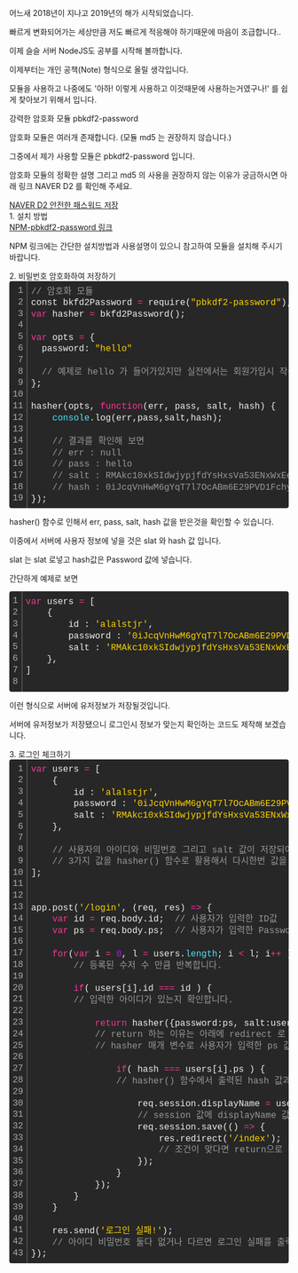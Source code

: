 <div class="box">
  <p>어느새 2018년이 지나고 2019년의 해가 시작되었습니다.</p>
  <p>빠르게 변화되어가는 세상만큼 저도 빠르게 적응해야 하기때문에 마음이 조급합니다..</p>
  <p>이제 슬슬 서버 NodeJS도 공부를 시작해 볼까합니다.</p>
  <p>이제부터는 개인 공책(Note) 형식으로 올릴 생각입니다.</p>
  <p>모듈을 사용하고 나중에도 '아하! 이렇게 사용하고 이것때문에 사용하는거였구나!' 를 쉽게 찾아보기 위해서 입니다.</p>
</div>

<div class="box">
  <div class="small-title">강력한 암호화 모듈 pbkdf2-password</div>
  <p>암호화 모듈은 여러개 존재합니다. (모듈 md5 는 권장하지 않습니다.)</p>
  <p>그중에서 제가 사용할 모듈은 pbkdf2-password 입니다.</p>
  <p>암호화 모듈의 정확한 설명 그리고 md5 의 사용을 권장하지 않는 이유가 궁금하시면 아래 링크 NAVER D2 를 확인해 주세요.</p>
  <div class="pro-txt">
    <a href="https://d2.naver.com/helloworld/318732" target="_balnk">NAVER D2 안전한 패스워드 저장</a>
  </div>
</div>

<div class="box">
  <div class="small-title">1. 설치 방법</div>
  <div class="pro-txt">
    <a href="https://www.npmjs.com/package/pbkdf2-password" target="_balnk">NPM-pbkdf2-password 링크</a>
  </div>
  <p>NPM 링크에는 간단한 설치방법과 사용설명이 있으니 참고하여 모듈을 설치해 주시기 바랍니다.</p>
</div>

<div class="box">
  <div class="small-title">2. 비밀번호 암호화하여 저장하기</div>
  <div class="colorscripter-code" style="color:#f0f0f0; font-family:Consolas, 'Liberation Mono', Menlo, Courier, monospace !important; position:relative !important; overflow:auto"><table class="colorscripter-code-table" style="margin:0; padding:0; border:none; background-color:#272727; border-radius:4px;" cellspacing="0" cellpadding="0"><tr><td style="padding:6px; border-right:2px solid #4f4f4f"><div style="margin:0; padding:0; word-break:normal; text-align:right; color:#aaa; font-family:Consolas, 'Liberation Mono', Menlo, Courier, monospace !important; line-height:130%"><div style="line-height:130%">1</div><div style="line-height:130%">2</div><div style="line-height:130%">3</div><div style="line-height:130%">4</div><div style="line-height:130%">5</div><div style="line-height:130%">6</div><div style="line-height:130%">7</div><div style="line-height:130%">8</div><div style="line-height:130%">9</div><div style="line-height:130%">10</div><div style="line-height:130%">11</div><div style="line-height:130%">12</div><div style="line-height:130%">13</div><div style="line-height:130%">14</div><div style="line-height:130%">15</div><div style="line-height:130%">16</div><div style="line-height:130%">17</div><div style="line-height:130%">18</div><div style="line-height:130%">19</div></div></td><td style="padding:6px 0"><div style="margin:0; padding:0; color:#f0f0f0; font-family:Consolas, 'Liberation Mono', Menlo, Courier, monospace !important; line-height:130%"><div style="padding:0 6px; white-space:pre; line-height:130%"><span style="color:#999999">//&nbsp;암호화&nbsp;모듈</span></div><div style="padding:0 6px; white-space:pre; line-height:130%">const&nbsp;bkfd2Password&nbsp;<span style="color:#0086b3"></span><span style="color:#ff3399">=</span>&nbsp;require(<span style="color:#ffd500">"pbkdf2-password"</span>);</div><div style="padding:0 6px; white-space:pre; line-height:130%"><span style="color:#ff3399">var</span>&nbsp;hasher&nbsp;<span style="color:#0086b3"></span><span style="color:#ff3399">=</span>&nbsp;bkfd2Password();</div><div style="padding:0 6px; white-space:pre; line-height:130%">&nbsp;</div><div style="padding:0 6px; white-space:pre; line-height:130%"><span style="color:#ff3399">var</span>&nbsp;opts&nbsp;<span style="color:#0086b3"></span><span style="color:#ff3399">=</span>&nbsp;{</div><div style="padding:0 6px; white-space:pre; line-height:130%">&nbsp;&nbsp;password:&nbsp;<span style="color:#ffd500">"hello"</span></div><div style="padding:0 6px; white-space:pre; line-height:130%">&nbsp;</div><div style="padding:0 6px; white-space:pre; line-height:130%">&nbsp;&nbsp;<span style="color:#999999">//&nbsp;예제로&nbsp;hello&nbsp;가&nbsp;들어가있지만&nbsp;실전에서는&nbsp;회원가입시&nbsp;작성한&nbsp;비밀번호가&nbsp;들어갑니다.</span></div><div style="padding:0 6px; white-space:pre; line-height:130%">};</div><div style="padding:0 6px; white-space:pre; line-height:130%">&nbsp;</div><div style="padding:0 6px; white-space:pre; line-height:130%">hasher(opts,&nbsp;<span style="color:#ff3399">function</span>(err,&nbsp;pass,&nbsp;salt,&nbsp;hash)&nbsp;{</div><div style="padding:0 6px; white-space:pre; line-height:130%">&nbsp;&nbsp;&nbsp;&nbsp;<span style="color:#4be6fa">console</span>.log(err,pass,salt,hash);</div><div style="padding:0 6px; white-space:pre; line-height:130%">&nbsp;&nbsp;&nbsp;&nbsp;</div><div style="padding:0 6px; white-space:pre; line-height:130%">&nbsp;&nbsp;&nbsp;&nbsp;<span style="color:#999999">//&nbsp;결과를&nbsp;확인해&nbsp;보면</span></div><div style="padding:0 6px; white-space:pre; line-height:130%">&nbsp;&nbsp;&nbsp;&nbsp;<span style="color:#999999">//&nbsp;err&nbsp;:&nbsp;null</span></div><div style="padding:0 6px; white-space:pre; line-height:130%">&nbsp;&nbsp;&nbsp;&nbsp;<span style="color:#999999">//&nbsp;pass&nbsp;:&nbsp;hello</span></div><div style="padding:0 6px; white-space:pre; line-height:130%">&nbsp;&nbsp;&nbsp;&nbsp;<span style="color:#999999">//&nbsp;salt&nbsp;:&nbsp;RMAkc10xkSIdwjypjfdYsHxsVa53ENxWxEenJF0upbq8CIYLOvNC6pPo0xq+cJsWNqX9eixWFvgS8+9wFBCLsQ==</span></div><div style="padding:0 6px; white-space:pre; line-height:130%">&nbsp;&nbsp;&nbsp;&nbsp;<span style="color:#999999">//&nbsp;hash&nbsp;:&nbsp;0iJcqVnHwM6gYqT7l7OcABm6E29PVD1FchyPq+2co4Z8t1zQRj3RCE9qKA6yWvcLjERc3xBuJq6MpyAEwgvhacrKjylnhoU7+E0gAFj2ahVfzUeWUr3CQRK8SVur3kBkcHO/HkD58cx8mLGf+rFeSLhSqmSHZ5Gdick93WzXUaI=</span></div><div style="padding:0 6px; white-space:pre; line-height:130%">});</div></div><div style="text-align:right; margin-top:-13px; margin-right:5px; font-size:9px; font-style:italic"><a href="http://colorscripter.com/info#e" target="_blank" style="color:#4f4f4f; text-decoration:none">Colored by Color Scripter</a></div></td><td style="vertical-align:bottom; padding:0 2px 4px 0"><a href="http://colorscripter.com/info#e" target="_blank" style="text-decoration:none; color:white"><span style="font-size:9px; word-break:normal; background-color:#4f4f4f; color:white; border-radius:10px; padding:1px">cs</span></a></td></tr></table></div>
  
  <p>hasher() 함수로 인해서 err, pass, salt, hash 값을 받은것을 확인할 수 있습니다.</p>
  <p>이중에서 서버에 사용자 정보에 넣을 것은 slat 와 hash 값 입니다.</p>
  <p>slat 는 slat 로넣고 hash값은 Password 값에 넣습니다.</p>
  <p>간단하게 예제로 보면</p>
  <div class="colorscripter-code" style="color:#f0f0f0; font-family:Consolas, 'Liberation Mono', Menlo, Courier, monospace !important; position:relative !important; overflow:auto"><table class="colorscripter-code-table" style="margin:0; padding:0; border:none; background-color:#272727; border-radius:4px;" cellspacing="0" cellpadding="0"><tr><td style="padding:6px; border-right:2px solid #4f4f4f"><div style="margin:0; padding:0; word-break:normal; text-align:right; color:#aaa; font-family:Consolas, 'Liberation Mono', Menlo, Courier, monospace !important; line-height:130%"><div style="line-height:130%">1</div><div style="line-height:130%">2</div><div style="line-height:130%">3</div><div style="line-height:130%">4</div><div style="line-height:130%">5</div><div style="line-height:130%">6</div><div style="line-height:130%">7</div><div style="line-height:130%">8</div></div></td><td style="padding:6px 0"><div style="margin:0; padding:0; color:#f0f0f0; font-family:Consolas, 'Liberation Mono', Menlo, Courier, monospace !important; line-height:130%"><div style="padding:0 6px; white-space:pre; line-height:130%"><span style="color:#ff3399">var</span>&nbsp;users&nbsp;<span style="color:#0086b3"></span><span style="color:#ff3399">=</span>&nbsp;[</div><div style="padding:0 6px; white-space:pre; line-height:130%">&nbsp;&nbsp;&nbsp;&nbsp;{</div><div style="padding:0 6px; white-space:pre; line-height:130%">&nbsp;&nbsp;&nbsp;&nbsp;&nbsp;&nbsp;&nbsp;&nbsp;id&nbsp;:&nbsp;<span style="color:#ffd500">'alalstjr'</span>,</div><div style="padding:0 6px; white-space:pre; line-height:130%">&nbsp;&nbsp;&nbsp;&nbsp;&nbsp;&nbsp;&nbsp;&nbsp;password&nbsp;:&nbsp;<span style="color:#ffd500">'0iJcqVnHwM6gYqT7l7OcABm6E29PVD1FchyPq+2co4Z8t1zQRj3RCE9qKA6yWvcLjERc3xBuJq6MpyAEwgvhacrKjylnhoU7+E0gAFj2ahVfzUeWUr3CQRK8SVur3kBkcHO/HkD58cx8mLGf+rFeSLhSqmSHZ5Gdick93WzXUaI='</span>,</div><div style="padding:0 6px; white-space:pre; line-height:130%">&nbsp;&nbsp;&nbsp;&nbsp;&nbsp;&nbsp;&nbsp;&nbsp;salt&nbsp;:&nbsp;<span style="color:#ffd500">'RMAkc10xkSIdwjypjfdYsHxsVa53ENxWxEenJF0upbq8CIYLOvNC6pPo0xq+cJsWNqX9eixWFvgS8+9wFBCLsQ=='</span>,</div><div style="padding:0 6px; white-space:pre; line-height:130%">&nbsp;&nbsp;&nbsp;&nbsp;},</div><div style="padding:0 6px; white-space:pre; line-height:130%">]</div><div style="padding:0 6px; white-space:pre; line-height:130%">&nbsp;</div></div><div style="text-align:right; margin-top:-13px; margin-right:5px; font-size:9px; font-style:italic"><a href="http://colorscripter.com/info#e" target="_blank" style="color:#4f4f4f; text-decoration:none">Colored by Color Scripter</a></div></td><td style="vertical-align:bottom; padding:0 2px 4px 0"><a href="http://colorscripter.com/info#e" target="_blank" style="text-decoration:none; color:white"><span style="font-size:9px; word-break:normal; background-color:#4f4f4f; color:white; border-radius:10px; padding:1px">cs</span></a></td></tr></table></div>
  <p>이런 형식으로 서버에 유저정보가 저장될것입니다.</p>
  <p>서버에 유저정보가 저장됐으니 로그인시 정보가 맞는지 확인하는 코드도 제작해 보겠습니다.</p>
</div>

<div class="box">
  <div class="small-title">3. 로그인 체크하기</div>
<div class="colorscripter-code" style="color:#f0f0f0; font-family:Consolas, 'Liberation Mono', Menlo, Courier, monospace !important; position:relative !important; overflow:auto"><table class="colorscripter-code-table" style="margin:0; padding:0; border:none; background-color:#272727; border-radius:4px;" cellspacing="0" cellpadding="0"><tr><td style="padding:6px; border-right:2px solid #4f4f4f"><div style="margin:0; padding:0; word-break:normal; text-align:right; color:#aaa; font-family:Consolas, 'Liberation Mono', Menlo, Courier, monospace !important; line-height:130%"><div style="line-height:130%">1</div><div style="line-height:130%">2</div><div style="line-height:130%">3</div><div style="line-height:130%">4</div><div style="line-height:130%">5</div><div style="line-height:130%">6</div><div style="line-height:130%">7</div><div style="line-height:130%">8</div><div style="line-height:130%">9</div><div style="line-height:130%">10</div><div style="line-height:130%">11</div><div style="line-height:130%">12</div><div style="line-height:130%">13</div><div style="line-height:130%">14</div><div style="line-height:130%">15</div><div style="line-height:130%">16</div><div style="line-height:130%">17</div><div style="line-height:130%">18</div><div style="line-height:130%">19</div><div style="line-height:130%">20</div><div style="line-height:130%">21</div><div style="line-height:130%">22</div><div style="line-height:130%">23</div><div style="line-height:130%">24</div><div style="line-height:130%">25</div><div style="line-height:130%">26</div><div style="line-height:130%">27</div><div style="line-height:130%">28</div><div style="line-height:130%">29</div><div style="line-height:130%">30</div><div style="line-height:130%">31</div><div style="line-height:130%">32</div><div style="line-height:130%">33</div><div style="line-height:130%">34</div><div style="line-height:130%">35</div><div style="line-height:130%">36</div><div style="line-height:130%">37</div><div style="line-height:130%">38</div><div style="line-height:130%">39</div><div style="line-height:130%">40</div><div style="line-height:130%">41</div><div style="line-height:130%">42</div><div style="line-height:130%">43</div></div></td><td style="padding:6px 0"><div style="margin:0; padding:0; color:#f0f0f0; font-family:Consolas, 'Liberation Mono', Menlo, Courier, monospace !important; line-height:130%"><div style="padding:0 6px; white-space:pre; line-height:130%"><span style="color:#ff3399">var</span>&nbsp;users&nbsp;<span style="color:#0086b3"></span><span style="color:#ff3399">=</span>&nbsp;[</div><div style="padding:0 6px; white-space:pre; line-height:130%">&nbsp;&nbsp;&nbsp;&nbsp;{</div><div style="padding:0 6px; white-space:pre; line-height:130%">&nbsp;&nbsp;&nbsp;&nbsp;&nbsp;&nbsp;&nbsp;&nbsp;id&nbsp;:&nbsp;<span style="color:#ffd500">'alalstjr'</span>,</div><div style="padding:0 6px; white-space:pre; line-height:130%">&nbsp;&nbsp;&nbsp;&nbsp;&nbsp;&nbsp;&nbsp;&nbsp;password&nbsp;:&nbsp;<span style="color:#ffd500">'0iJcqVnHwM6gYqT7l7OcABm6E29PVD1FchyPq+2co4Z8t1zQRj3RCE9qKA6yWvcLjERc3xBuJq6MpyAEwgvhacrKjylnhoU7+E0gAFj2ahVfzUeWUr3CQRK8SVur3kBkcHO/HkD58cx8mLGf+rFeSLhSqmSHZ5Gdick93WzXUaI='</span>,</div><div style="padding:0 6px; white-space:pre; line-height:130%">&nbsp;&nbsp;&nbsp;&nbsp;&nbsp;&nbsp;&nbsp;&nbsp;salt&nbsp;:&nbsp;<span style="color:#ffd500">'RMAkc10xkSIdwjypjfdYsHxsVa53ENxWxEenJF0upbq8CIYLOvNC6pPo0xq+cJsWNqX9eixWFvgS8+9wFBCLsQ=='</span>,</div><div style="padding:0 6px; white-space:pre; line-height:130%">&nbsp;&nbsp;&nbsp;&nbsp;},</div><div style="padding:0 6px; white-space:pre; line-height:130%">&nbsp;</div><div style="padding:0 6px; white-space:pre; line-height:130%">&nbsp;&nbsp;&nbsp;&nbsp;<span style="color:#999999">//&nbsp;사용자의&nbsp;아이디와&nbsp;비밀번호&nbsp;그리고&nbsp;salt&nbsp;값이&nbsp;저장되어&nbsp;있습니다.</span></div><div style="padding:0 6px; white-space:pre; line-height:130%">&nbsp;&nbsp;&nbsp;&nbsp;<span style="color:#999999">//&nbsp;3가지&nbsp;값을&nbsp;hasher()&nbsp;함수로&nbsp;활용해서&nbsp;다시한번&nbsp;값을&nbsp;비교합니다.</span></div><div style="padding:0 6px; white-space:pre; line-height:130%">];</div><div style="padding:0 6px; white-space:pre; line-height:130%">&nbsp;</div><div style="padding:0 6px; white-space:pre; line-height:130%">&nbsp;</div><div style="padding:0 6px; white-space:pre; line-height:130%">app.post(<span style="color:#ffd500">'/login'</span>,&nbsp;(req,&nbsp;res)&nbsp;<span style="color:#0086b3"></span><span style="color:#ff3399">=</span><span style="color:#0086b3"></span><span style="color:#ff3399">&gt;</span>&nbsp;{</div><div style="padding:0 6px; white-space:pre; line-height:130%">&nbsp;&nbsp;&nbsp;&nbsp;<span style="color:#ff3399">var</span>&nbsp;id&nbsp;<span style="color:#0086b3"></span><span style="color:#ff3399">=</span>&nbsp;req.body.id;&nbsp;&nbsp;<span style="color:#999999">//&nbsp;사용자가&nbsp;입력한&nbsp;ID값</span></div><div style="padding:0 6px; white-space:pre; line-height:130%">&nbsp;&nbsp;&nbsp;&nbsp;<span style="color:#ff3399">var</span>&nbsp;ps&nbsp;<span style="color:#0086b3"></span><span style="color:#ff3399">=</span>&nbsp;req.body.ps;&nbsp;&nbsp;<span style="color:#999999">//&nbsp;사용자가&nbsp;입력한&nbsp;Password값</span></div><div style="padding:0 6px; white-space:pre; line-height:130%">&nbsp;</div><div style="padding:0 6px; white-space:pre; line-height:130%">&nbsp;&nbsp;&nbsp;&nbsp;<span style="color:#ff3399">for</span>(<span style="color:#ff3399">var</span>&nbsp;i&nbsp;<span style="color:#0086b3"></span><span style="color:#ff3399">=</span>&nbsp;<span style="color:#c10aff">0</span>,&nbsp;l&nbsp;<span style="color:#0086b3"></span><span style="color:#ff3399">=</span>&nbsp;users.<span style="color:#4be6fa">length</span>;&nbsp;i&nbsp;<span style="color:#0086b3"></span><span style="color:#ff3399">&lt;</span>&nbsp;l;&nbsp;i<span style="color:#0086b3"></span><span style="color:#ff3399">+</span><span style="color:#0086b3"></span><span style="color:#ff3399">+</span>&nbsp;)&nbsp;{</div><div style="padding:0 6px; white-space:pre; line-height:130%">&nbsp;&nbsp;&nbsp;&nbsp;&nbsp;&nbsp;&nbsp;&nbsp;<span style="color:#999999">//&nbsp;등록된&nbsp;수저&nbsp;수&nbsp;만큼&nbsp;반복합니다.&nbsp;</span></div><div style="padding:0 6px; white-space:pre; line-height:130%">&nbsp;&nbsp;&nbsp;&nbsp;&nbsp;&nbsp;&nbsp;&nbsp;</div><div style="padding:0 6px; white-space:pre; line-height:130%">&nbsp;&nbsp;&nbsp;&nbsp;&nbsp;&nbsp;&nbsp;&nbsp;<span style="color:#ff3399">if</span>(&nbsp;users[i].id&nbsp;<span style="color:#0086b3"></span><span style="color:#ff3399">=</span><span style="color:#0086b3"></span><span style="color:#ff3399">=</span><span style="color:#0086b3"></span><span style="color:#ff3399">=</span>&nbsp;id&nbsp;)&nbsp;{&nbsp;</div><div style="padding:0 6px; white-space:pre; line-height:130%">&nbsp;&nbsp;&nbsp;&nbsp;&nbsp;&nbsp;&nbsp;&nbsp;<span style="color:#999999">//&nbsp;입력한&nbsp;아이디가&nbsp;있는지&nbsp;확인합니다.&nbsp;</span></div><div style="padding:0 6px; white-space:pre; line-height:130%">&nbsp;</div><div style="padding:0 6px; white-space:pre; line-height:130%">&nbsp;&nbsp;&nbsp;&nbsp;&nbsp;&nbsp;&nbsp;&nbsp;&nbsp;&nbsp;&nbsp;&nbsp;<span style="color:#ff3399">return</span>&nbsp;hasher({password:ps,&nbsp;salt:users[i].salt},&nbsp;(err,&nbsp;pass,&nbsp;salt,&nbsp;hash)&nbsp;<span style="color:#0086b3"></span><span style="color:#ff3399">=</span><span style="color:#0086b3"></span><span style="color:#ff3399">&gt;</span>&nbsp;{</div><div style="padding:0 6px; white-space:pre; line-height:130%">&nbsp;&nbsp;&nbsp;&nbsp;&nbsp;&nbsp;&nbsp;&nbsp;&nbsp;&nbsp;&nbsp;&nbsp;<span style="color:#999999">//&nbsp;return&nbsp;하는&nbsp;이유는&nbsp;아래에&nbsp;redirect&nbsp;로&nbsp;링크&nbsp;이동을&nbsp;해도&nbsp;반복문이&nbsp;끝나지&nbsp;않기때문에&nbsp;return&nbsp;으로&nbsp;끈어줘야&nbsp;합니다.</span></div><div style="padding:0 6px; white-space:pre; line-height:130%">&nbsp;&nbsp;&nbsp;&nbsp;&nbsp;&nbsp;&nbsp;&nbsp;&nbsp;&nbsp;&nbsp;&nbsp;<span style="color:#999999">//&nbsp;hasher&nbsp;매개&nbsp;변수로&nbsp;사용자가&nbsp;입력한&nbsp;ps&nbsp;값을&nbsp;그리고&nbsp;서버에&nbsp;저장된&nbsp;유저의&nbsp;salt&nbsp;값을&nbsp;넣습니다.</span></div><div style="padding:0 6px; white-space:pre; line-height:130%">&nbsp;</div><div style="padding:0 6px; white-space:pre; line-height:130%">&nbsp;&nbsp;&nbsp;&nbsp;&nbsp;&nbsp;&nbsp;&nbsp;&nbsp;&nbsp;&nbsp;&nbsp;&nbsp;&nbsp;&nbsp;&nbsp;<span style="color:#ff3399">if</span>(&nbsp;hash&nbsp;<span style="color:#0086b3"></span><span style="color:#ff3399">=</span><span style="color:#0086b3"></span><span style="color:#ff3399">=</span><span style="color:#0086b3"></span><span style="color:#ff3399">=</span>&nbsp;users[i].ps&nbsp;)&nbsp;{</div><div style="padding:0 6px; white-space:pre; line-height:130%">&nbsp;&nbsp;&nbsp;&nbsp;&nbsp;&nbsp;&nbsp;&nbsp;&nbsp;&nbsp;&nbsp;&nbsp;&nbsp;&nbsp;&nbsp;&nbsp;<span style="color:#999999">//&nbsp;hasher()&nbsp;함수에서&nbsp;출력된&nbsp;hash&nbsp;값과&nbsp;서버에&nbsp;저장된(users)&nbsp;password&nbsp;값이&nbsp;동일하다면&nbsp;true&nbsp;를&nbsp;반환합니다.</span></div><div style="padding:0 6px; white-space:pre; line-height:130%">&nbsp;</div><div style="padding:0 6px; white-space:pre; line-height:130%">&nbsp;&nbsp;&nbsp;&nbsp;&nbsp;&nbsp;&nbsp;&nbsp;&nbsp;&nbsp;&nbsp;&nbsp;&nbsp;&nbsp;&nbsp;&nbsp;&nbsp;&nbsp;&nbsp;&nbsp;req.session.displayName&nbsp;<span style="color:#0086b3"></span><span style="color:#ff3399">=</span>&nbsp;users[i].dn;</div><div style="padding:0 6px; white-space:pre; line-height:130%">&nbsp;&nbsp;&nbsp;&nbsp;&nbsp;&nbsp;&nbsp;&nbsp;&nbsp;&nbsp;&nbsp;&nbsp;&nbsp;&nbsp;&nbsp;&nbsp;&nbsp;&nbsp;&nbsp;&nbsp;<span style="color:#999999">//&nbsp;session&nbsp;값에&nbsp;displayName&nbsp;값을&nbsp;저장</span></div><div style="padding:0 6px; white-space:pre; line-height:130%">&nbsp;&nbsp;&nbsp;&nbsp;&nbsp;&nbsp;&nbsp;&nbsp;&nbsp;&nbsp;&nbsp;&nbsp;&nbsp;&nbsp;&nbsp;&nbsp;&nbsp;&nbsp;&nbsp;&nbsp;req.session.save(()&nbsp;<span style="color:#0086b3"></span><span style="color:#ff3399">=</span><span style="color:#0086b3"></span><span style="color:#ff3399">&gt;</span>&nbsp;{</div><div style="padding:0 6px; white-space:pre; line-height:130%">&nbsp;&nbsp;&nbsp;&nbsp;&nbsp;&nbsp;&nbsp;&nbsp;&nbsp;&nbsp;&nbsp;&nbsp;&nbsp;&nbsp;&nbsp;&nbsp;&nbsp;&nbsp;&nbsp;&nbsp;&nbsp;&nbsp;&nbsp;&nbsp;res.redirect(<span style="color:#ffd500">'/index'</span>);</div><div style="padding:0 6px; white-space:pre; line-height:130%">&nbsp;&nbsp;&nbsp;&nbsp;&nbsp;&nbsp;&nbsp;&nbsp;&nbsp;&nbsp;&nbsp;&nbsp;&nbsp;&nbsp;&nbsp;&nbsp;&nbsp;&nbsp;&nbsp;&nbsp;&nbsp;&nbsp;&nbsp;&nbsp;<span style="color:#999999">//&nbsp;조건이&nbsp;맞다면&nbsp;return으로&nbsp;반복문을&nbsp;중지하고&nbsp;실행</span></div><div style="padding:0 6px; white-space:pre; line-height:130%">&nbsp;&nbsp;&nbsp;&nbsp;&nbsp;&nbsp;&nbsp;&nbsp;&nbsp;&nbsp;&nbsp;&nbsp;&nbsp;&nbsp;&nbsp;&nbsp;&nbsp;&nbsp;&nbsp;&nbsp;});&nbsp;&nbsp;&nbsp;&nbsp;&nbsp;</div><div style="padding:0 6px; white-space:pre; line-height:130%">&nbsp;&nbsp;&nbsp;&nbsp;&nbsp;&nbsp;&nbsp;&nbsp;&nbsp;&nbsp;&nbsp;&nbsp;&nbsp;&nbsp;&nbsp;&nbsp;}</div><div style="padding:0 6px; white-space:pre; line-height:130%">&nbsp;&nbsp;&nbsp;&nbsp;&nbsp;&nbsp;&nbsp;&nbsp;&nbsp;&nbsp;&nbsp;&nbsp;});</div><div style="padding:0 6px; white-space:pre; line-height:130%">&nbsp;&nbsp;&nbsp;&nbsp;&nbsp;&nbsp;&nbsp;&nbsp;}</div><div style="padding:0 6px; white-space:pre; line-height:130%">&nbsp;&nbsp;&nbsp;&nbsp;}</div><div style="padding:0 6px; white-space:pre; line-height:130%">&nbsp;</div><div style="padding:0 6px; white-space:pre; line-height:130%">&nbsp;&nbsp;&nbsp;&nbsp;res.send(<span style="color:#ffd500">'로그인&nbsp;실패!'</span>);</div><div style="padding:0 6px; white-space:pre; line-height:130%">&nbsp;&nbsp;&nbsp;&nbsp;<span style="color:#999999">//&nbsp;아이디&nbsp;비밀번호&nbsp;둘다&nbsp;없거나&nbsp;다르면&nbsp;로그인&nbsp;실패를&nbsp;출력합니다.</span></div><div style="padding:0 6px; white-space:pre; line-height:130%">});</div></div><div style="text-align:right; margin-top:-13px; margin-right:5px; font-size:9px; font-style:italic"><a href="http://colorscripter.com/info#e" target="_blank" style="color:#4f4f4f; text-decoration:none">Colored by Color Scripter</a></div></td><td style="vertical-align:bottom; padding:0 2px 4px 0"><a href="http://colorscripter.com/info#e" target="_blank" style="text-decoration:none; color:white"><span style="font-size:9px; word-break:normal; background-color:#4f4f4f; color:white; border-radius:10px; padding:1px">cs</span></a></td></tr></table></div>
</div>

